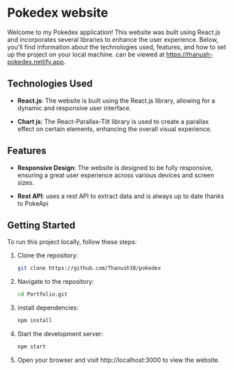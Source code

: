 # Pokedex website

Welcome to my Pokedex application! This website was built using React.js and incorporates several libraries to enhance the user experience. Below, you'll find information about the technologies used, features, and how to set up the project on your local machine. can be viewed at https://thanush-pokedex.netlify.app. 


## Technologies Used

- **React.js**: The website is built using the React.js library, allowing for a dynamic and responsive user interface.

- **Chart js**: The React-Parallax-Tilt library is used to create a parallax effect on certain elements, enhancing the overall visual experience.


## Features

- **Responsive Design**: The website is designed to be fully responsive, ensuring a great user experience across various devices and screen sizes.

- **Rest API**: uses a rest API to extract data and is always up to date thanks to PokeApi

## Getting Started

To run this project locally, follow these steps:

1. Clone the repository:
   ```bash
   git clone https://github.com/Thanush38/pokedex
   ```
2. Navigate to the repository:
    ```bash
    cd Portfolio.git
    ```
3.  install dependencies:
    ```bash
    npm install
    ```
4. Start the development server:
    ```bash
    npm start
    ```
5. Open your browser and visit http://localhost:3000 to view the website.
